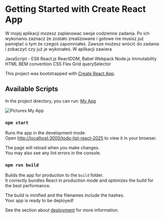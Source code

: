 # Getting Started with Create React App
W mojej aplikacji możesz zaplanowac swoje codzienne zadania. Po ich wykonaniu zaznacz że zostało zrealizowane i gotowe nie musisz już pamiętać o tym że czegoś zapomniałeś. Zawsze możesz wrócić do zadania i zobaczyć czy już je wykonałeś. 
W aplikacji zawiera

JavaScript - ES6
React.js
ReactDOM, Babel
Webpack
Node.js
Immutability
HTML
BEM convention
CSS
Flex
Grid
querySelector

This project was bootstrapped with [Create React App](https://github.com/ArturWieczfninski/todolistreact2025/settings/pages).

## Available Scripts

In the project directory, you can run: [My App](https://github.com/ArturWieczfninski/todolistreact2025.git)

![Pictures My App](public/MyApp.png)

### `npm start`

Runs the app in the development mode.\
Open [http://localhost:3000/todo-list-react-2025](link) to view it in your browser.

The page will reload when you make changes.\
You may also see any lint errors in the console.

### `npm run build`

Builds the app for production to the `build` folder.\
It correctly bundles React in production mode and optimizes the build for the best performance.

The build is minified and the filenames include the hashes.\
Your app is ready to be deployed!

See the section about [deployment](https://facebook.github.io/create-react-app/docs/deployment) for more information.